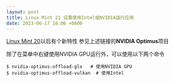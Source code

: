 ```yaml
---
layout: post
title: Linux Mint 21 设置使用Intel或NVIDIA运行应用
date: 2023-06-17 16:06 +0800
---
```

[Linux Mint 20](https://www.linuxmint.com/rel_ulyana_cinnamon_whatsnew.php)以后有个新特性
参见上述链接的**NVIDIA Optimus**项目

除了在菜单中右键使用NVIDIA GPU运行外，可以使用以下两个命令
```
$ nvidia-optimus-offload-glx   # 使用NVIDIA GPU
$ nvidia-optimus-offload-vulkan  # 使用Intel
```